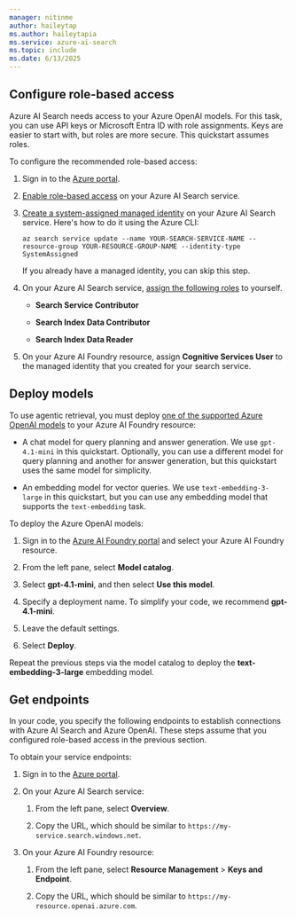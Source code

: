 ```yaml
---
manager: nitinme
author: haileytap
ms.author: haileytapia
ms.service: azure-ai-search
ms.topic: include
ms.date: 6/13/2025
---
```


## Configure role-based access

Azure AI Search needs access to your Azure OpenAI models. For this task, you can use API keys or Microsoft Entra ID with role assignments. Keys are easier to start with, but roles are more secure. This quickstart assumes roles.

To configure the recommended role-based access:

1. Sign in to the [Azure portal](https://portal.azure.com/).

1. [Enable role-based access](../../search-security-enable-roles.md) on your Azure AI Search service.

1. [Create a system-assigned managed identity](../../search-howto-managed-identities-data-sources.md#create-a-system-managed-identity) on your Azure AI Search service. Here's how to do it using the Azure CLI:

   ```azurecli
   az search service update --name YOUR-SEARCH-SERVICE-NAME --resource-group YOUR-RESOURCE-GROUP-NAME --identity-type SystemAssigned
   ```
   
    If you already have a managed identity, you can skip this step.

1. On your Azure AI Search service, [assign the following roles](../../search-security-rbac.md#how-to-assign-roles-in-the-azure-portal) to yourself.

    + **Search Service Contributor**

    + **Search Index Data Contributor**

    + **Search Index Data Reader**

1. On your Azure AI Foundry resource, assign **Cognitive Services User** to the managed identity that you created for your search service.

## Deploy models

To use agentic retrieval, you must deploy [one of the supported Azure OpenAI models](../../search-agentic-retrieval-how-to-create.md#supported-models) to your Azure AI Foundry resource:

+ A chat model for query planning and answer generation. We use `gpt-4.1-mini` in this quickstart. Optionally, you can use a different model for query planning and another for answer generation, but this quickstart uses the same model for simplicity.

+ An embedding model for vector queries. We use `text-embedding-3-large` in this quickstart, but you can use any embedding model that supports the `text-embedding` task.

To deploy the Azure OpenAI models:

1. Sign in to the [Azure AI Foundry portal](https://ai.azure.com/?cid=learnDocs) and select your Azure AI Foundry resource.

1. From the left pane, select **Model catalog**.

1. Select **gpt-4.1-mini**, and then select **Use this model**.

1. Specify a deployment name. To simplify your code, we recommend **gpt-4.1-mini**.

1. Leave the default settings.

1. Select **Deploy**.

Repeat the previous steps via the model catalog to deploy the **text-embedding-3-large** embedding model.

## Get endpoints

In your code, you specify the following endpoints to establish connections with Azure AI Search and Azure OpenAI. These steps assume that you configured role-based access in the previous section.

To obtain your service endpoints:

1. Sign in to the [Azure portal](https://portal.azure.com/).

1. On your Azure AI Search service:

    1. From the left pane, select **Overview**.

    1. Copy the URL, which should be similar to `https://my-service.search.windows.net`. 

1. On your Azure AI Foundry resource:

    1. From the left pane, select **Resource Management** > **Keys and Endpoint**.

    1. Copy the URL, which should be similar to `https://my-resource.openai.azure.com`.
